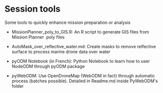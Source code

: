 # Session tools
Some tools to quickly enhance mission preparation or analysis


- MissionPlanner_poly_to_GIS.R:
An R script to generate GIS files from Mission Planner .poly files

- AutoMask_over_reflective_water.md: 
Create masks to remove relfective surface to process marine drone data over water

- pyODM Notebook (in French): 
Python Notebook to learn how to user NodeODM through pyODM package

- pyWebODM: 
Use OpenDroneMap (WebODM in fact) through automatic process (batches possible).
Detailed in Readme.md inside PyWebODM's folder
